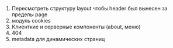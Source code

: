 1. Пересмотреть структуру layout чтобы header был вынесен за пределы page
2. модуль cookies
3. Клиенткие и серверные компоненты (about, меню)
4. 404
5. metadata для динамических страниц
